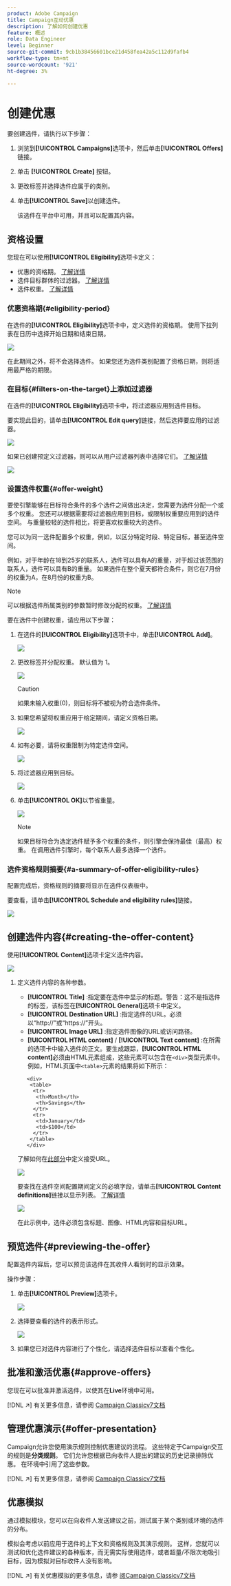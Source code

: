 ```yaml
---
product: Adobe Campaign
title: Campaign互动优惠
description: 了解如何创建优惠
feature: 概述
role: Data Engineer
level: Beginner
source-git-commit: 9cb1b38456601bce21d458fea42a5c112d9fafb4
workflow-type: tm+mt
source-wordcount: '921'
ht-degree: 3%

---
```


# 创建优惠

要创建选件，请执行以下步骤：

1. 浏览到&#x200B;**[!UICONTROL Campaigns]**&#x200B;选项卡，然后单击&#x200B;**[!UICONTROL Offers]**&#x200B;链接。

1. 单击 **[!UICONTROL Create]** 按钮。

1. 更改标签并选择选件应属于的类别。

1. 单击&#x200B;**[!UICONTROL Save]**&#x200B;以创建选件。

   该选件在平台中可用，并且可以配置其内容。

## 资格设置

您现在可以使用&#x200B;**[!UICONTROL Eligibility]**&#x200B;选项卡定义：

* 优惠的资格期。 [了解详情](#eligibility-period)
* 选件目标群体的过滤器。 [了解详情](#filters-on-the-target)
* 选件权重。 [了解详情](#offer-weight)

### 优惠资格期{#eligibility-period}

在选件的&#x200B;**[!UICONTROL Eligibility]**&#x200B;选项卡中，定义选件的资格期。 使用下拉列表在日历中选择开始日期和结束日期。

![](assets/offer_eligibility_create_002.png)

在此期间之外，将不会选择选件。 如果您还为选件类别配置了资格日期，则将适用最严格的期限。

### 在目标{#filters-on-the-target}上添加过滤器

在选件的&#x200B;**[!UICONTROL Eligibility]**&#x200B;选项卡中，将过滤器应用到选件目标。

要实现此目的，请单击&#x200B;**[!UICONTROL Edit query]**&#x200B;链接，然后选择要应用的过滤器。

![](assets/offer_eligibility_create_003.png)

如果已创建预定义过滤器，则可以从用户过滤器列表中选择它们。 [了解详情](interaction-predefined-filters.md)

![](assets/offer_eligibility_create_004.png)

### 设置选件权重{#offer-weight}

要使引擎能够在目标符合条件的多个选件之间做出决定，您需要为选件分配一个或多个权重。 您还可以根据需要将过滤器应用到目标，或限制权重要应用到的选件空间。 与重量较轻的选件相比，将更喜欢权重较大的选件。

您可以为同一选件配置多个权重，例如，以区分特定时段、特定目标，甚至选件空间。

例如，对于年龄在18到25岁的联系人，选件可以具有A的重量，对于超过该范围的联系人，选件可以具有B的重量。 如果选件在整个夏天都符合条件，则它在7月份的权重为A，在8月份的权重为B。

>[!NOTE]
>
>可以根据选件所属类别的参数暂时修改分配的权重。 [了解详情](interaction-offer-catalog.md#creating-offer-categories)

要在选件中创建权重，请应用以下步骤：

1. 在选件的&#x200B;**[!UICONTROL Eligibility]**&#x200B;选项卡中，单击&#x200B;**[!UICONTROL Add]**。

   ![](assets/offer_weight_create_001.png)

1. 更改标签并分配权重。 默认值为 1。

   ![](assets/offer_weight_create_006.png)

   >[!CAUTION]
   >
   >如果未输入权重(0)，则目标将不被视为符合选件条件。

1. 如果您希望将权重应用于给定期间，请定义资格日期。

   ![](assets/offer_weight_create_002.png)

1. 如有必要，请将权重限制为特定选件空间。

   ![](assets/offer_weight_create_003.png)

1. 将过滤器应用到目标。

   ![](assets/offer_weight_create_004.png)

1. 单击&#x200B;**[!UICONTROL OK]**&#x200B;以节省重量。

   ![](assets/offer_weight_create_005.png)

   >[!NOTE]
   >
   >如果目标符合为选定选件赋予多个权重的条件，则引擎会保持最佳（最高）权重。 在调用选件引擎时，每个联系人最多选择一个选件。

### 选件资格规则摘要{#a-summary-of-offer-eligibility-rules}

配置完成后，资格规则的摘要将显示在选件仪表板中。

要查看，请单击&#x200B;**[!UICONTROL Schedule and eligibility rules]**&#x200B;链接。

![](assets/offer_eligibility_create_005.png)

## 创建选件内容{#creating-the-offer-content}

使用&#x200B;**[!UICONTROL Content]**&#x200B;选项卡定义选件内容。

![](assets/offer_content_create_001.png)

1. 定义选件内容的各种参数。

   * **[!UICONTROL Title]** :指定要在选件中显示的标题。警告：这不是指选件的标签，该标签在&#x200B;**[!UICONTROL General]**&#x200B;选项卡中定义。
   * **[!UICONTROL Destination URL]** :指定选件的URL。必须以“http://”或“https://”开头。
   * **[!UICONTROL Image URL]** :指定选件图像的URL或访问路径。
   * **[!UICONTROL HTML content]** /  **[!UICONTROL Text content]** :在所需的选项卡中输入选件的正文。要生成跟踪，**[!UICONTROL HTML content]**&#x200B;必须由HTML元素组成，这些元素可以包含在`<div>`类型元素中。 例如，HTML页面中`<table>`元素的结果将如下所示：

   ```
      <div> 
       <table>
        <tr>
         <th>Month</th>
         <th>Savings</th>   
        </tr>   
        <tr>    
         <td>January</td>
         <td>$100</td>   
        </tr> 
       </table> 
      </div>
   ```

   了解如何在[此部分](interaction-offer-spaces.md#configuring-the-status-when-the-proposition-is-accepted)中定义接受URL。

   ![](assets/offer_content_create_002.png)

   要查找在选件空间配置期间定义的必填字段，请单击&#x200B;**[!UICONTROL Content definitions]**&#x200B;链接以显示列表。 [了解详情](interaction-offer-spaces.md)

   ![](assets/offer_content_create_003.png)

   在此示例中，选件必须包含标题、图像、HTML内容和目标URL。

## 预览选件{#previewing-the-offer}

配置选件内容后，您可以预览该选件在其收件人看到时的显示效果。

操作步骤：

1. 单击&#x200B;**[!UICONTROL Preview]**&#x200B;选项卡。

   ![](assets/offer_preview_create_001.png)

1. 选择要查看的选件的表示形式。

   ![](assets/offer_preview_create_002.png)

1. 如果您已对选件内容进行了个性化，请选择选件目标以查看个性化。

<!--

## Create a hypothesis on an offer {#creating-a-hypothesis-on-an-offer}

You can create hypotheses on your offer propositions. This lets you determine the impact of your offers on purchases carried out for the product concerned.

>[!NOTE]
>
>These hypotheses are carried out via Response Manager. Please check your license agreement.

Hypotheses carried out on an offer proposition are referenced in their **[!UICONTROL Measure]** tab.

Creating hypotheses is detailed in [this page](../../campaign/using/about-response-manager.md).

-->

## 批准和激活优惠{#approve-offers}

您现在可以批准并激活选件，以使其在&#x200B;**Live**&#x200B;环境中可用。

[!DNL :arrow_upper_right:] 有关更多信息，请参阅 [Campaign Classicv7文档](https://experienceleague.adobe.com/docs/campaign-classic/using/managing-offers/managing-an-offer-catalog/approving-and-activating-an-offer.html?lang=en#approving-offer-content)

## 管理优惠演示{#offer-presentation}

Campaign允许您使用演示规则控制优惠建议的流程。 这些特定于Campaign交互的规则是&#x200B;**分类规则**。 它们允许您根据已向收件人提出的建议的历史记录排除优惠。 在环境中引用了这些参数。

[!DNL :arrow_upper_right:] 有关更多信息，请参阅 [Campaign Classicv7文档](https://experienceleague.adobe.com/docs/campaign-classic/using/managing-offers/managing-an-offer-catalog/managing-offer-presentation.html?lang=en#managing-offers)

## 优惠模拟

通过模拟模块，您可以在向收件人发送建议之前，测试属于某个类别或环境的选件的分布。

模拟会考虑以前应用于选件的上下文和资格规则及其演示规则。 这样，您就可以测试和优化选件建议的各种版本，而无需实际使用选件，或者超量/不限次地吸引目标，因为模拟对目标收件人没有影响。

[!DNL :arrow_upper_right:] 有关优惠模拟的更多信息，请参 [阅Campaign Classicv7文档](https://experienceleague.adobe.com/docs/campaign-classic/using/managing-offers/simulating-offers/about-offers-simulation.html?lang=en)
